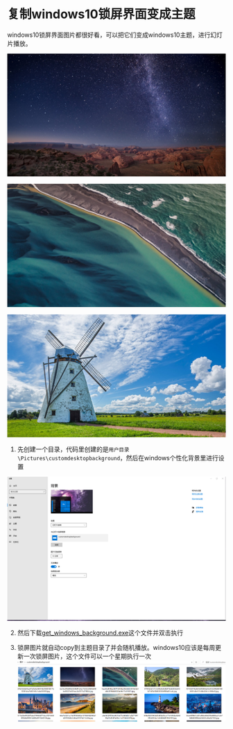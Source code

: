 # 复制windows10锁屏界面变成主题

windows10锁屏界面图片都很好看，可以把它们变成windows10主题，进行幻灯片播放。

![windows锁屏图片](picture/2a23ed9fa898c4b98df1e9ec7b632d9b5b400be09237e651eac2e5577a27882d.jpg)

![windows锁屏图片](picture/9acd3a890be260f74413be99e9dc02050e0a0ebb35f4bb66036a64c77e31927c.jpg)

![windows锁屏图片](picture/35fa53ddef3ae07af2afa386518e506816817bf3581dce7b85145c1cda303959.jpg)


1. 先创建一个目录，代码里创建的是`用户目录\Pictures\customdesktopbackground`，然后在windows个性化背景里进行设置
   
![个性化背景设置](picture/1581834588.png)


2. 然后下载[get_windows_background.exe](https://github.com/burgleaf/get_windows_background/releases)这个文件并双击执行



3. 锁屏图片就自动copy到主题目录了并会随机播放。windows10应该是每周更新一次锁屏图片，这个文件可以一个星期执行一次
   ![windows锁屏图片](picture/1581851986.png)